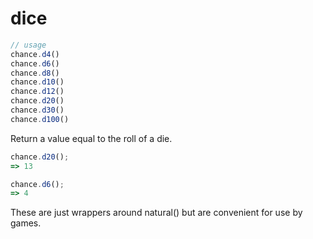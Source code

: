# dice

```js
// usage
chance.d4()
chance.d6()
chance.d8()
chance.d10()
chance.d12()
chance.d20()
chance.d30()
chance.d100()
```

<p class="pullquote" data-pullquote='"Any dungeon master worth his weight in geldings goes nowhere without his 20 sided die."' markdown="1"></p>

Return a value equal to the roll of a die.

```js
chance.d20();
=> 13

chance.d6();
=> 4
```

These are just wrappers around natural() but are convenient for use by games.


